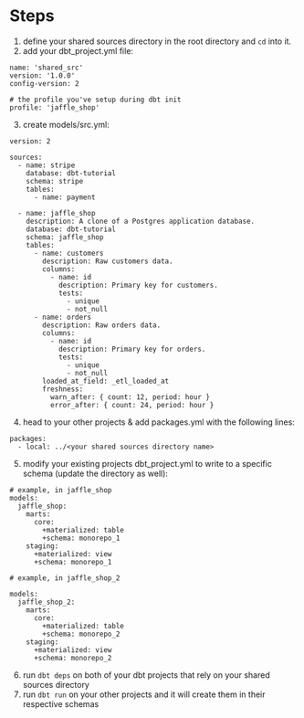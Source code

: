 # Steps

1. define your shared sources directory in the root directory and `cd` into it.
2. add your dbt_project.yml file:
```
name: 'shared_src'
version: '1.0.0'
config-version: 2

# the profile you've setup during dbt init
profile: 'jaffle_shop'
```
3. create models/src.yml:
```
version: 2

sources:
  - name: stripe
    database: dbt-tutorial
    schema: stripe
    tables:
      - name: payment

  - name: jaffle_shop
    description: A clone of a Postgres application database.
    database: dbt-tutorial
    schema: jaffle_shop
    tables:
      - name: customers
        description: Raw customers data.
        columns:
          - name: id
            description: Primary key for customers.
            tests:
              - unique
              - not_null
      - name: orders
        description: Raw orders data.
        columns:
          - name: id
            description: Primary key for orders.
            tests:
              - unique
              - not_null
        loaded_at_field: _etl_loaded_at
        freshness:
          warn_after: { count: 12, period: hour }
          error_after: { count: 24, period: hour }
```
4. head to your other projects & add packages.yml with the following lines:
```
packages:
  - local: ../<your shared sources directory name>
```
5. modify your existing projects dbt_project.yml to write to a specific schema (update the directory as well):
```
# example, in jaffle_shop
models:
  jaffle_shop:
    marts:
      core:
        +materialized: table
        +schema: monorepo_1
    staging:
      +materialized: view
      +schema: monorepo_1

# example, in jaffle_shop_2

models:
  jaffle_shop_2:
    marts:
      core:
        +materialized: table
        +schema: monorepo_2
    staging:
      +materialized: view
      +schema: monorepo_2
```
6. run `dbt deps` on both of your dbt projects that rely on your shared sources directory
7. run `dbt run` on your other projects and it will create them in their respective schemas